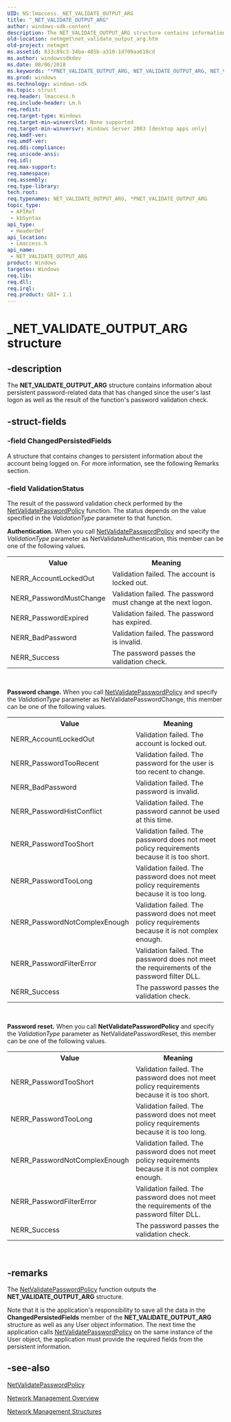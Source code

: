 ```yaml
---
UID: NS:lmaccess._NET_VALIDATE_OUTPUT_ARG
title: "_NET_VALIDATE_OUTPUT_ARG"
author: windows-sdk-content
description: The NET_VALIDATE_OUTPUT_ARG structure contains information about persistent password-related data that has changed since the user's last logon as well as the result of the function's password validation check.
old-location: netmgmt\net_validate_output_arg.htm
old-project: netmgmt
ms.assetid: 833c89c3-34ba-485b-a310-1d709aa618cd
ms.author: windowssdkdev
ms.date: 08/06/2018
ms.keywords: "*PNET_VALIDATE_OUTPUT_ARG, NET_VALIDATE_OUTPUT_ARG, NET_VALIDATE_OUTPUT_ARG structure [Network Management], PNET_VALIDATE_OUTPUT_ARG, PNET_VALIDATE_OUTPUT_ARG structure pointer [Network Management], _NET_VALIDATE_OUTPUT_ARG, lmaccess/NET_VALIDATE_OUTPUT_ARG, lmaccess/PNET_VALIDATE_OUTPUT_ARG, netmgmt.net_validate_output_arg"
ms.prod: windows
ms.technology: windows-sdk
ms.topic: struct
req.header: lmaccess.h
req.include-header: Lm.h
req.redist: 
req.target-type: Windows
req.target-min-winverclnt: None supported
req.target-min-winversvr: Windows Server 2003 [desktop apps only]
req.kmdf-ver: 
req.umdf-ver: 
req.ddi-compliance: 
req.unicode-ansi: 
req.idl: 
req.max-support: 
req.namespace: 
req.assembly: 
req.type-library: 
tech.root: 
req.typenames: NET_VALIDATE_OUTPUT_ARG, *PNET_VALIDATE_OUTPUT_ARG
topic_type:
 - APIRef
 - kbSyntax
api_type:
 - HeaderDef
api_location:
 - Lmaccess.h
api_name:
 - NET_VALIDATE_OUTPUT_ARG
product: Windows
targetos: Windows
req.lib: 
req.dll: 
req.irql: 
req.product: GDI+ 1.1
---
```


# _NET_VALIDATE_OUTPUT_ARG structure


## -description


The <b>NET_VALIDATE_OUTPUT_ARG</b> structure contains information about persistent password-related data that has changed since the user's last logon as well as the result of the function's password validation check.


## -struct-fields




### -field ChangedPersistedFields

A  structure that contains changes to persistent information about the account being logged on. For more information, see the following Remarks section.


### -field ValidationStatus

The result of the password validation check performed by the <a href="https://msdn.microsoft.com/be5ce51b-6568-49c8-954d-7b0d4bcb8611">NetValidatePasswordPolicy</a> function. The status depends on the value specified in the <i>ValidationType</i> parameter to that function.

<b>Authentication.</b> When you call <a href="https://msdn.microsoft.com/be5ce51b-6568-49c8-954d-7b0d4bcb8611">NetValidatePasswordPolicy</a> and specify the <i>ValidationType</i> parameter as NetValidateAuthentication, this member can be one of the following values.

<table>
<tr>
<th>Value</th>
<th>Meaning</th>
</tr>
<tr>
<td>NERR_AccountLockedOut</td>
<td>Validation failed. The account is locked out. </td>
</tr>
<tr>
<td>NERR_PasswordMustChange</td>
<td>Validation failed. The password must change at the next logon. </td>
</tr>
<tr>
<td>NERR_PasswordExpired</td>
<td>Validation failed. The password has expired. </td>
</tr>
<tr>
<td>NERR_BadPassword</td>
<td>Validation failed. The password is invalid. </td>
</tr>
<tr>
<td>NERR_Success</td>
<td>The password passes the validation check.</td>
</tr>
</table>
 

<b>Password change.</b> When you call <a href="https://msdn.microsoft.com/be5ce51b-6568-49c8-954d-7b0d4bcb8611">NetValidatePasswordPolicy</a> and specify the <i>ValidationType</i> parameter as NetValidatePasswordChange, this member can be one of the following values.

<table>
<tr>
<th>Value</th>
<th>Meaning</th>
</tr>
<tr>
<td>NERR_AccountLockedOut</td>
<td>Validation failed. The account is locked out. </td>
</tr>
<tr>
<td>NERR_PasswordTooRecent</td>
<td>Validation failed. The password for the user is too recent to change. </td>
</tr>
<tr>
<td>NERR_BadPassword</td>
<td>Validation failed. The password is invalid. </td>
</tr>
<tr>
<td>NERR_PasswordHistConflict</td>
<td>Validation failed. The password cannot be used at this time. </td>
</tr>
<tr>
<td>NERR_PasswordTooShort</td>
<td>Validation failed. The password does not meet policy requirements because it is  too short. </td>
</tr>
<tr>
<td>NERR_PasswordTooLong</td>
<td>Validation failed. The password does not meet policy requirements because it is too long. </td>
</tr>
<tr>
<td>NERR_PasswordNotComplexEnough</td>
<td>Validation failed. The password does not meet policy requirements because it is  not complex enough. </td>
</tr>
<tr>
<td>NERR_PasswordFilterError</td>
<td>Validation failed. The password does not meet  the requirements of the password filter DLL. </td>
</tr>
<tr>
<td>NERR_Success</td>
<td>The password passes the validation check.</td>
</tr>
</table>
 

<b>Password reset.</b> When you call <b>NetValidatePasswordPolicy</b> and specify the <i>ValidationType</i> parameter as NetValidatePasswordReset, this member can be one of the following values.

<table>
<tr>
<th>Value</th>
<th>Meaning</th>
</tr>
<tr>
<td>NERR_PasswordTooShort</td>
<td>Validation failed. The password does not meet policy requirements because it is  too short.</td>
</tr>
<tr>
<td>NERR_PasswordTooLong</td>
<td>Validation failed. The password does not meet policy requirements because it is too long.</td>
</tr>
<tr>
<td>NERR_PasswordNotComplexEnough</td>
<td>Validation failed. The password does not meet policy requirements because it is  not complex enough.  </td>
</tr>
<tr>
<td>NERR_PasswordFilterError</td>
<td>Validation failed. The password does not meet  the requirements of the password filter DLL. </td>
</tr>
<tr>
<td>NERR_Success</td>
<td>The password passes the validation check.</td>
</tr>
</table>
 


## -remarks



The <a href="https://msdn.microsoft.com/be5ce51b-6568-49c8-954d-7b0d4bcb8611">NetValidatePasswordPolicy</a> function outputs the <b>NET_VALIDATE_OUTPUT_ARG</b> structure. 

Note that it is the application's responsibility to save all the data in the <b>ChangedPersistedFields</b> member of the <b>NET_VALIDATE_OUTPUT_ARG</b> structure as well as any User object information. The next time the application calls <a href="https://msdn.microsoft.com/be5ce51b-6568-49c8-954d-7b0d4bcb8611">NetValidatePasswordPolicy</a> on the same instance of the User object, the application must provide the required fields from the persistent information.




## -see-also




<a href="https://msdn.microsoft.com/be5ce51b-6568-49c8-954d-7b0d4bcb8611">NetValidatePasswordPolicy</a>



<a href="https://msdn.microsoft.com/426c7b2e-027c-4a88-97b7-eba5201d0f0d">Network Management Overview</a>



<a href="https://msdn.microsoft.com/a4b05054-bef2-4cab-89f6-725d92ee75b8">Network Management Structures</a>
 

 

